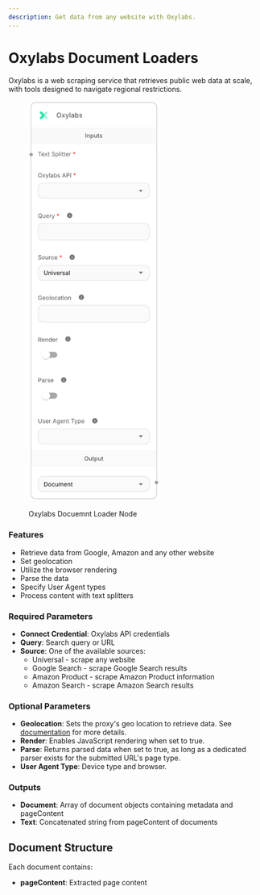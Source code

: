 ```yaml
---
description: Get data from any website with Oxylabs.
---
```


# Oxylabs Document Loaders

Oxylabs is a web scraping service that retrieves public web data at scale, with tools designed to navigate regional restrictions.

<figure><img src="../../../.gitbook/assets/oxylabs_document_loader.png" alt="" width="260"><figcaption><p>Oxylabs Docuemnt Loader Node</p></figcaption></figure>


### Features
- Retrieve data from Google, Amazon and any other website
- Set geolocation
- Utilize the browser rendering
- Parse the data
- Specify User Agent types
- Process content with text splitters

### Required Parameters
- **Connect Credential**: Oxylabs API credentials
- **Query**: Search query or URL
- **Source**: One of the available sources:
  - Universal - scrape any website
  - Google Search - scrape Google Search results
  - Amazon Product - scrape Amazon Product information
  - Amazon Search - scrape Amazon Search results

### Optional Parameters
- **Geolocation**: Sets the proxy's geo location to retrieve data. See [documentation](https://files.gitbook.com/v0/b/gitbook-x-prod.appspot.com/o/spaces%2FiwDdoZGfMbUe5cRL2417%2Fuploads%2FxoQb19qSyodB2D4no0DZ%2FList%20of%20supported%20geo_location%20values_sapi.json?alt=media&token=d2e2df7b-10ba-4399-a547-0c4a99e62293) for more details.
- **Render**: Enables JavaScript rendering when set to true.
- **Parse**: Returns parsed data when set to true, as long as a dedicated parser exists for the submitted URL's page type.
- **User Agent Type**: Device type and browser.

### Outputs
- **Document**: Array of document objects containing metadata and pageContent
- **Text**: Concatenated string from pageContent of documents


## Document Structure
Each document contains:
- **pageContent**: Extracted page content
